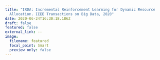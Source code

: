 ```yaml
---
title: "IRDA: Incremental Reinforcement Learning for Dynamic Resource
  Allocation. IEEE Transactions on Big Data, 2020"
date: 2020-06-24T16:30:18.186Z
draft: false
featured: false
external_link: --
image:
  filename: featured
  focal_point: Smart
  preview_only: false
---
```

